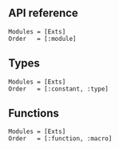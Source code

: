##	API reference
```@autodocs
Modules = [Exts]
Order   = [:module]
```

##	Types
```@autodocs
Modules = [Exts]
Order   = [:constant, :type]
```

##	Functions
```@autodocs
Modules = [Exts]
Order   = [:function, :macro]
```

